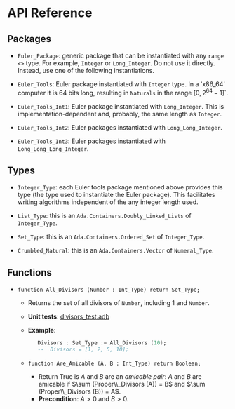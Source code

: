 # API Reference

## Packages

   - `Euler_Package`: generic package that can be instantiated with any
     `range <>` type. For example, `Integer` or `Long_Integer`. Do not use it
     directly. Instead, use one of the following instantiations.

   - `Euler_Tools`: Euler package instantiated with `Integer` type. In a
     'x86_64' computer it is 64 bits long, resulting in `Naturals` in the
     range $[0, 2^{64}-1]$`.

   - `Euler_Tools_Int1`: Euler package instantiated with `Long_Integer`. This
     is implementation-dependent and, probably, the same length as `Integer`.

   - `Euler_Tools_Int2`: Euler packages instantiated with
     `Long_Long_Integer`.
   
   - `Euler_Tools_Int3`: Euler packages instantiated with
     `Long_Long_Long_Integer`.

## Types

   - `Integer_Type`: each Euler tools package mentioned above provides this
     type (the type used to instantiate the Euler package). This facilitates
     writing algorithms independent of the any integer length used.

   - `List_Type`: this is an `Ada.Containers.Doubly_Linked_Lists` of
     `Integer_Type`.
   
   - `Set_Type`: this is an `Ada.Containers.Ordered_Set` of `Integer_Type`.

   - `Crumbled_Natural`: this is an `Ada.Containers.Vector` of
     `Numeral_Type`.

## Functions

* `function All_Divisors (Number : Int_Type) return Set_Type;`
   - Returns the set of all divisors of `Number`, including 1 and `Number`.
   - **Unit tests**: [divisors_test.adb](src/divisors_test.adb)
   -  **Example**:
      ```ada
         Divisors : Set_Type := All_Divisors (10);
         --  Divisors = [1, 2, 5, 10];
      ```

   - `function Are_Amicable (A, B : Int_Type) return Boolean;`
     - Return True is $A$ and $B$ are an *amicable pair*: $A$ and $B$ are
       amicable if $\sum (Proper\\_Divisors (A)) = B$ and
       $\sum (Proper\\_Divisors (B)) = A$.
     - **Precondition**: $A > 0$ and $B > 0$.

